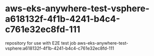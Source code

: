 # aws-eks-anywhere-test-vsphere-a618132f-4f1b-4241-b4c4-c761e32ec8fd-111
repository for use with E2E test job aws-eks-anywhere-test-vsphere:a618132f-4f1b-4241-b4c4-c761e32ec8fd-111
